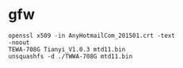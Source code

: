 # gfw
<code>openssl x509 -in AnyHotmailCom_201501.crt -text -noout</code><br>
<code>TEWA-708G Tianyi_V1.0.3 mtd11.bin</code><br>
<code>unsquashfs -d ./TWWA-708G mtd11.bin</code>
